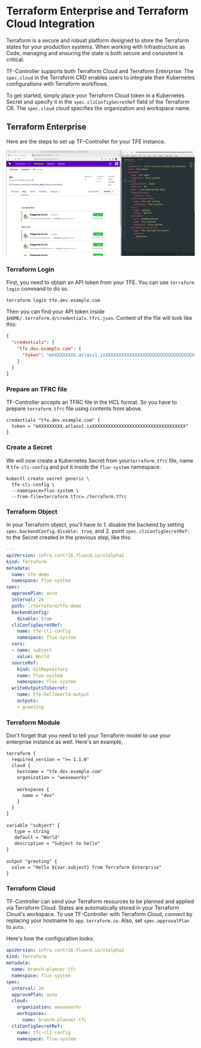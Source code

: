 # Terraform Enterprise and Terraform Cloud Integration

Terraform is a secure and robust platform designed to store the Terraform states 
for your production systems. When working with Infrastructure as Code, 
managing and ensuring the state is both secure and consistent is critical. 

TF-Controller supports both Terraform Cloud and Terraform Enterprise. The `spec.cloud` in the Terraform CRD enables users to integrate their Kubernetes configurations with Terraform workflows.

To get started, simply place your Terraform Cloud token in a Kubernetes Secret
and specify it in the `spec.cliConfigSecretRef` field of the Terraform CR.
The `spec.cloud` cloud specifies the organization and workspace name.

## Terraform Enterprise

Here are the steps to set up TF-Controller for your TFE instance.

![](tfe_integration_01.png)

### Terraform Login

First, you need to obtain an API token from your TFE. You can use `terraform login` command to do so.

```shell
terraform login tfe.dev.example.com
```

Then you can find your API token inside `$HOME/.terraform.d/credentials.tfrc.json`.
Content of the file will look like this:

```json
{
  "credentials": {
    "tfe.dev.example.com": {
      "token": "mXXXXXXXXX.atlasv1.ixXXXXXXXXXXXXXXXXXXXXXXXXXXXXXXXXXXX"
    }
  }
}
```

### Prepare an TFRC file
TF-Controller accepts an TFRC file in the HCL format. So you have to prepare `terraform.tfrc` file using contents from above.
```hcl
credentials "tfe.dev.example.com" {
  token = "mXXXXXXXXX.atlasv1.ixXXXXXXXXXXXXXXXXXXXXXXXXXXXXXXXXXXX"
}
```

### Create a Secret
We will now create a Kubernetes Secret from your`terraform.tfrc` file, 
name it `tfe-cli-config` and put it inside the `flux-system` namespace.

```shell
kubectl create secret generic \
  tfe-cli-config \
  --namespace=flux-system \
  --from-file=terraform.tfrc=./terraform.tfrc
```

### Terraform Object

In your Terraform object, you'll have to 1. disable the backend by setting `spec.backendConfig.disable: true`, and 2. point `spec.cliConfigSecretRef:` to the Secret created in the previous step, like this:

```yaml hl_lines="10-14"
---
apiVersion: infra.contrib.fluxcd.io/v1alpha2
kind: Terraform
metadata:
  name: tfe-demo
  namespace: flux-system
spec:
  approvePlan: auto
  interval: 2m
  path: ./terraform/tfe-demo
  backendConfig:
    disable: true
  cliConfigSecretRef:
    name: tfe-cli-config
    namespace: flux-system
  vars:
  - name: subject
    value: World
  sourceRef:
    kind: GitRepository
    name: flux-system
    namespace: flux-system
  writeOutputsToSecret:
    name: tfe-helloworld-output
    outputs:
    - greeting
```

### Terraform Module

Don't forget that you need to tell your Terraform model to use your enterprise instance as well. Here's an example,
```hcl
terraform {
  required_version = ">= 1.1.0"
  cloud {
    hostname = "tfe.dev.example.com"
    organization = "weaveworks"

    workspaces {
      name = "dev"
    }
  }
}

variable "subject" {
   type = string
   default = "World"
   description = "Subject to hello"
}

output "greeting" {
  value = "Hello ${var.subject} from Terraform Enterprise"
}
```

### Terraform Cloud

TF-Controller can send your Terraform resources to be planned and applied via Terraform Cloud. 
States are automatically stored in your Terraform Cloud's workspace. 
To use TF-Controller with Terraform Cloud, connect by replacing your hostname to `app.terraform.io`. Also, set `spec.approvalPlan` to `auto`. 

Here's how the configuration looks:

```yaml
apiVersion: infra.contrib.fluxcd.io/v1alpha2
kind: Terraform
metadata:
  name: branch-planner-tfc
  namespace: flux-system
spec:
  interval: 2m
  approvePlan: auto
  cloud:
    organization: weaveworks
    workspaces:
      name: branch-planner-tfc
  cliConfigSecretRef:
    name: tfc-cli-config
    namespace: flux-system
```
